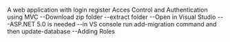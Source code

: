 A web application with login register Acces Control and Authentication using MVC 
--Download zip folder
--extract folder
--Open in Visual Studio
---ASP.NET 5.0 is needed
--in VS console run add-migration command and then update-database
--Adding Roles
